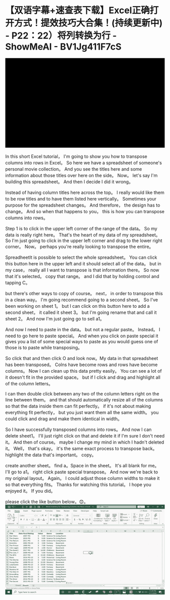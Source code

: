 # 【双语字幕+速查表下载】Excel正确打开方式！提效技巧大合集！(持续更新中) - P22：22）将列转换为行 - ShowMeAI - BV1Jg411F7cS

![](img/ac67ec9ee734b3e0b08520c1a658258e_0.png)

In this short Excel tutorial， I'm going to show you how to transpose columns into rows in Excel。 So here we have a spreadsheet of someone's personal movie collection。 And you see the titles here and some information about those titles over here on the side。 Now。 let's say I'm building this spreadsheet。 And then I decide I did it wrong。

 Instead of having column titles here across the top。 I really would like them to be row titles and to have them listed here vertically。 Sometimes your purpose for the spreadsheet changes。 And therefore， the design has to change。 And so when that happens to you， this is how you can transpose columns into rows。

 Step 1 is to click in the upper left corner of the range of the data。 So my data is really right here。 That's the heart of my data of my spreadsheet。 So I'm just going to click in the upper left corner and drag to the lower right corner。 Now。 perhaps you're really looking to transpose the entire。

SpreadheetIt is possible to select the whole spreadsheet。 You can click this button here in the upper left and it should select all of the data。 but in my case， really all I want to transpose is that information there。 So now that it's selected。 copy that range。 and I did that by holding control and tapping C。

 but there's other ways to copy of course。 next， in order to transpose this in a clean way。 I'm going recommend going to a second sheet。 So I've been working on sheet 1。 but I can click on this button here to add a second sheet， it called it sheet 3。 but I'm going rename that and call it sheet 2。 And now I'm just going go to sell a1。

 And now I need to paste in the data。 but not a regular paste。 Instead。 I need to go here to paste special。 And when you click on paste special it gives you a list of some special ways to paste as you would guess one of those is to paste while transposing。

 So click that and then click O and look now。My data in that spreadsheet has been transposed。 Colns have become rows and rows have become columns。 Now I can clean up this data pretty easily。 You can see a lot of it doesn't fit in the provided space。 but if I click and drag and highlight all of the column letters。

 I can then double click between any two of the column letters right on the line between them。 and that should automatically resize all of the columns so that the data inside them can fit perfectly。 if it's not about making everything fit perfectly， but you just want them all the same width。 you could click and drag and make them identical in width。

 So I have successfully transposed columns into rows。 And now I can delete sheet1。 I'll just right click on that and delete it if I'm sure I don't need it。 And then of course。 maybe I change my mind in which I hadn't deleted it。 Well， that's okay。 it's the same exact process to transpose back。 highlight the data that's important。 copy。

 create another sheet。 find a。Space in the sheet。 It's all blank for me。 I'll go to a1。 right click paste special transpose。 And now we're back to my original layout。 Again。 I could adjust those column widths to make it so that everything fits。 Thanks for watching this tutorial。 I hope you enjoyed it。 If you did。

 please click the like button below。😊。![](img/ac67ec9ee734b3e0b08520c1a658258e_2.png)